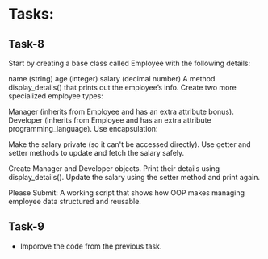 # Tasks:

## Task-8


Start by creating a base class called Employee with the following details:

name (string)
age (integer)
salary (decimal number)
A method display_details() that prints out the employee’s info.
Create two more specialized employee types:

Manager (inherits from Employee and has an extra attribute bonus).
Developer (inherits from Employee and has an extra attribute programming_language).
Use encapsulation:

Make the salary private (so it can't be accessed directly).
Use getter and setter methods to update and fetch the salary safely.

Create Manager and Developer objects.
Print their details using display_details().
Update the salary using the setter method and print again.

Please Submit: A working script that shows how OOP makes managing employee data structured and reusable.

## Task-9

- Imporove the code from the previous task.